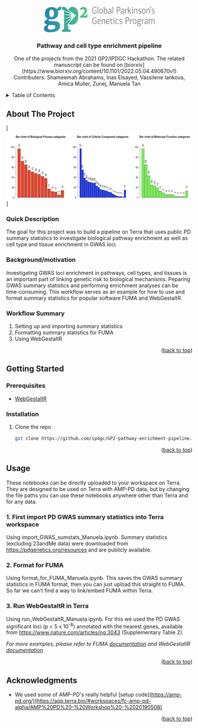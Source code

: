 <!-- PROJECT LOGO -->
<br />
<div align="center">
  <a href="https://github.com/github_username/repo_name">
    <img src="images/GP2_logo.png" alt="Logo" width="300" height="70">
  </a>

<h3 align="center">Pathway and cell type enrichment pipeline</h3>

  <p align="center">
    One of the projects from the 2021 GP2/IPDGC Hackathon. The related manuscript can be found on [biorxiv](https://www.biorxiv.org/content/10.1101/2022.05.04.490670v1) 
    <br />
    Contributers: Shameemah Abrahams, Inas Elsayed, Vassilene Iankova, Amica Muller, Zunej, Manuela Tan
    <br />
  </p>
</div>



<!-- TABLE OF CONTENTS -->
<details>
  <summary>Table of Contents</summary>
  <ol>
    <li>
      <a href="#about-the-project">About The Project</a>
      <ul>
        <li><a href="#quick-description">Quick Description</a></li>
        <li><a href="#background/motivation">Background/motivation</a></li>
        <li><a href="#workflow-summary">Workflow Summary</a></li>
      </ul>
    </li>
    <li>
      <a href="#getting-started">Getting Started</a>
      <ul>
        <li><a href="#prerequisites">Prerequisites</a></li>
        <li><a href="#installation">Installation</a></li>
      </ul>
    </li>
    <li><a href="#usage">Usage</a></li>
    <li><a href="#acknowledgments">Acknowledgments</a></li>
  </ol>
</details>



<!-- ABOUT THE PROJECT -->
## About The Project

[![Project Screen Shot][project-screenshot]]

### Quick Description

The goal for this project was to build a pipeline on Terra that uses public PD summary statistics to investigate biological pathway enrichment as well as cell type and tissue enrichment in GWAS loci.

### Background/motivation

Investigating GWAS loci enrichment in pathways, cell types, and tissues is an important part of linking genetic risk to biological mechanisms. Peparing GWAS summary statistics and performing enrichment analyses can be time-consuming. This workflow serves as an example for how to use and format summary statistics for popular software FUMA and WebGestaltR.     

### Workflow Summary

1. Setting up and importing summary statistics
2. Formatting summary statistics for FUMA
3. Using WebGestaltR

<p align="right">(<a href="#readme-top">back to top</a>)</p>

<!-- GETTING STARTED -->
## Getting Started

### Prerequisites

* [WebGestaltR](https://cran.r-project.org/web/packages/WebGestaltR/index.html) 

### Installation

1. Clone the repo
   ```sh
   git clone https://github.com/ipdgc/GP2-pathway-enrichment-pipeline.git
   ```

<p align="right">(<a href="#readme-top">back to top</a>)</p>



<!-- USAGE EXAMPLES -->
## Usage

These notebooks can be directly uploaded to your workspace on Terra. They are designed to be used on Terra with AMP-PD data, but by changing the file paths you can use these notebooks anywhere other than Terra and for any data.


### 1. First import PD GWAS summary statistics into Terra workspace

Using import_GWAS_sumstats_Manuela.ipynb. Summary statistics (excluding 23andMe data) were downloaded from https://pdgenetics.org/resources and are publicly available.


### 2. Format for FUMA 

Using format_for_FUMA_Manuela.ipynb. This saves the GWAS summary statistics in FUMA format, then you can just upload this straight to FUMA. So far we can't find a way to link/embed FUMA within Terra.

### 3. Run WebGestaltR in Terra

Using run_WebGestaltR_Manuela.ipynb. For this we used the PD GWAS significant loci (p < 5 x 10<sup>-8</sup>) annotated with the nearest genes, available from https://www.nature.com/articles/ng.3043 (Supplementary Table 2).

_For more examples, please refer to FUMA [documentation](https://fuma.ctglab.nl/tutorial) and WebGestaltR [documentation](https://cran.r-project.org/web/packages/WebGestaltR/index.html)_

<p align="right">(<a href="#readme-top">back to top</a>)</p>


<!-- ACKNOWLEDGMENTS -->
## Acknowledgments

* We used some of AMP-PD's really helpful [setup code](https://amp-pd.org/](https://app.terra.bio/#workspaces/fc-amp-pd-alpha/AMP%20PD%20-%20Workshop%20-%2020190508)

<p align="right">(<a href="#readme-top">back to top</a>)</p>


<!-- MARKDOWN LINKS & IMAGES -->
<!-- https://www.markdownguide.org/basic-syntax/#reference-style-links -->
[project-screenshot]: images/project_screenshot.png

